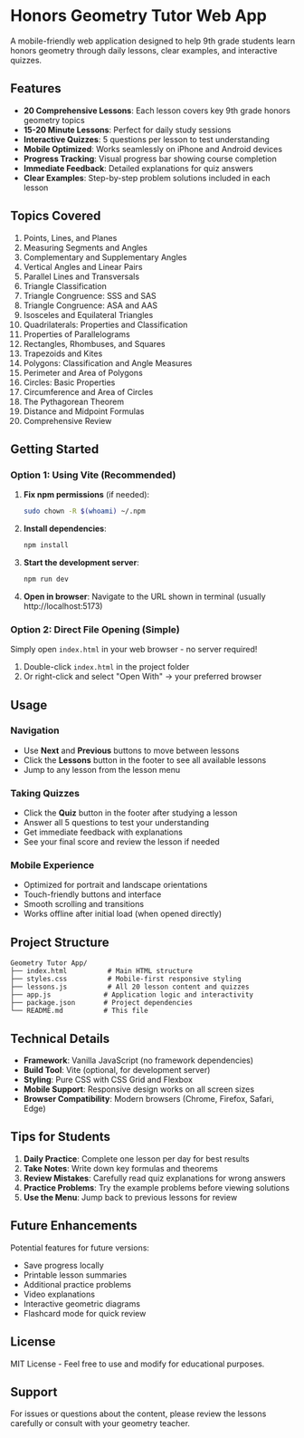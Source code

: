 # Honors Geometry Tutor Web App

A mobile-friendly web application designed to help 9th grade students learn honors geometry through daily lessons, clear examples, and interactive quizzes.

## Features

- **20 Comprehensive Lessons**: Each lesson covers key 9th grade honors geometry topics
- **15-20 Minute Lessons**: Perfect for daily study sessions
- **Interactive Quizzes**: 5 questions per lesson to test understanding
- **Mobile Optimized**: Works seamlessly on iPhone and Android devices
- **Progress Tracking**: Visual progress bar showing course completion
- **Immediate Feedback**: Detailed explanations for quiz answers
- **Clear Examples**: Step-by-step problem solutions included in each lesson

## Topics Covered

1. Points, Lines, and Planes
2. Measuring Segments and Angles
3. Complementary and Supplementary Angles
4. Vertical Angles and Linear Pairs
5. Parallel Lines and Transversals
6. Triangle Classification
7. Triangle Congruence: SSS and SAS
8. Triangle Congruence: ASA and AAS
9. Isosceles and Equilateral Triangles
10. Quadrilaterals: Properties and Classification
11. Properties of Parallelograms
12. Rectangles, Rhombuses, and Squares
13. Trapezoids and Kites
14. Polygons: Classification and Angle Measures
15. Perimeter and Area of Polygons
16. Circles: Basic Properties
17. Circumference and Area of Circles
18. The Pythagorean Theorem
19. Distance and Midpoint Formulas
20. Comprehensive Review

## Getting Started

### Option 1: Using Vite (Recommended)

1. **Fix npm permissions** (if needed):
   ```bash
   sudo chown -R $(whoami) ~/.npm
   ```

2. **Install dependencies**:
   ```bash
   npm install
   ```

3. **Start the development server**:
   ```bash
   npm run dev
   ```

4. **Open in browser**: Navigate to the URL shown in terminal (usually http://localhost:5173)

### Option 2: Direct File Opening (Simple)

Simply open `index.html` in your web browser - no server required!

1. Double-click `index.html` in the project folder
2. Or right-click and select "Open With" → your preferred browser

## Usage

### Navigation
- Use **Next** and **Previous** buttons to move between lessons
- Click the **Lessons** button in the footer to see all available lessons
- Jump to any lesson from the lesson menu

### Taking Quizzes
- Click the **Quiz** button in the footer after studying a lesson
- Answer all 5 questions to test your understanding
- Get immediate feedback with explanations
- See your final score and review the lesson if needed

### Mobile Experience
- Optimized for portrait and landscape orientations
- Touch-friendly buttons and interface
- Smooth scrolling and transitions
- Works offline after initial load (when opened directly)

## Project Structure

```
Geometry Tutor App/
├── index.html          # Main HTML structure
├── styles.css          # Mobile-first responsive styling
├── lessons.js          # All 20 lesson content and quizzes
├── app.js             # Application logic and interactivity
├── package.json       # Project dependencies
└── README.md          # This file
```

## Technical Details

- **Framework**: Vanilla JavaScript (no framework dependencies)
- **Build Tool**: Vite (optional, for development server)
- **Styling**: Pure CSS with CSS Grid and Flexbox
- **Mobile Support**: Responsive design works on all screen sizes
- **Browser Compatibility**: Modern browsers (Chrome, Firefox, Safari, Edge)

## Tips for Students

1. **Daily Practice**: Complete one lesson per day for best results
2. **Take Notes**: Write down key formulas and theorems
3. **Review Mistakes**: Carefully read quiz explanations for wrong answers
4. **Practice Problems**: Try the example problems before viewing solutions
5. **Use the Menu**: Jump back to previous lessons for review

## Future Enhancements

Potential features for future versions:
- Save progress locally
- Printable lesson summaries
- Additional practice problems
- Video explanations
- Interactive geometric diagrams
- Flashcard mode for quick review

## License

MIT License - Feel free to use and modify for educational purposes.

## Support

For issues or questions about the content, please review the lessons carefully or consult with your geometry teacher.
